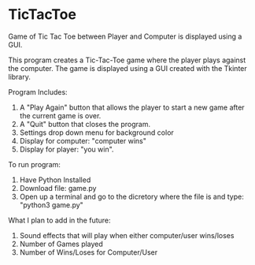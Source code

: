 # TicTacToe
Game of Tic Tac Toe between Player and Computer is displayed using a GUI.


This program creates a Tic-Tac-Toe game where the player plays against the computer. 
The game is displayed using a GUI created with the Tkinter library. 

Program Includes: 
1. A "Play Again" button that allows the player to start a new game after the current game is over.
2. A "Quit" button that closes the program.
3. Settings drop down menu for background color
4. Display for computer: "computer wins" 
5. Display for player: "you win".


To run program: 

1. Have Python Installed 
2. Download file: game.py
3. Open up a terminal and go to the dicretory where the file is and type: "python3 game.py"

What I plan to add in the future: 

1. Sound effects that will play when either computer/user wins/loses
3. Number of Games played
4. Number of Wins/Loses for Computer/User
